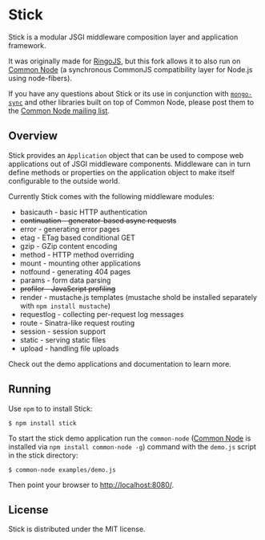 # Stick

Stick is a modular JSGI middleware composition layer and application framework.

It was originally made for [RingoJS](http://ringojs.org/), but this fork allows it to also run on [Common Node](http://olegp.github.com/common-node/) (a synchronous CommonJS compatibility layer for Node.js using node-fibers).

If you have any questions about Stick or its use in conjunction with [`mongo-sync`](https://github.com/olegp/mongo-sync) and other libraries built on top of Common Node, please post them to the [Common Node mailing list](https://groups.google.com/forum/#!forum/common-node).

## Overview

Stick provides an `Application` object that can be used to compose web
applications out of JSGI middleware components. Middleware can in turn
define methods or properties on the application object to make itself
configurable to the outside world.

Currently Stick comes with the following middleware modules:

 * basicauth    - basic HTTP authentication
 * <del>continuation - generator-based async requests</del>
 * error        - generating error pages
 * etag         - ETag based conditional GET
 * gzip         - GZip content encoding
 * method       - HTTP method overriding
 * mount        - mounting other applications
 * notfound     - generating 404 pages
 * params       - form data parsing
 * <del>profiler     - JavaScript profiling</del>
 * render       - mustache.js templates (mustache shold be installed separately with `npm install mustache`)
 * requestlog   - collecting per-request log messages
 * route        - Sinatra-like request routing
 * session      - session support
 * static       - serving static files
 * upload       - handling file uploads

 Check out the demo applications and documentation to learn more.

## Running

Use `npm` to to install Stick:

    $ npm install stick


To start the stick demo application run the `common-node` ([Common Node](http://olegp.github.com/common-node/) is installed via `npm install common-node -g`) command with the
`demo.js` script in the stick directory:

    $ common-node examples/demo.js

Then point your browser to <http://localhost:8080/>.

## License

Stick is distributed under the MIT license.